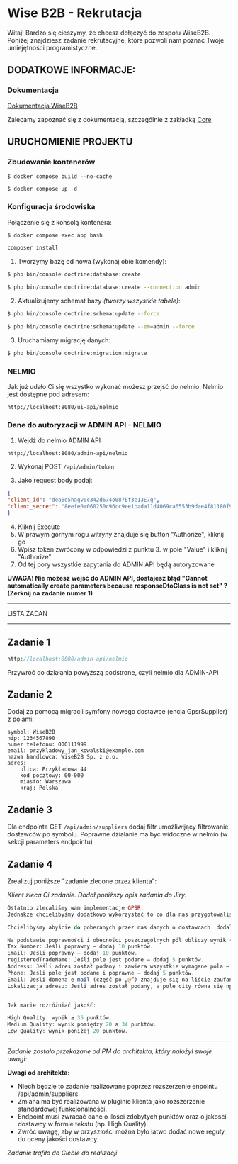 # Wise B2B - Rekrutacja

Witaj! Bardzo się cieszymy, że chcesz dołączyć do zespołu WiseB2B.
Poniżej znajdziesz zadanie rekrutacyjne, które pozwoli nam poznać Twoje umiejętności programistyczne.

## DODATKOWE INFORMACJE:

### Dokumentacja
[Dokumentacja WiseB2B](https://test.wiseb2b.eu/docs/)

Zalecamy zapoznać się z dokumentacją, szczególnie z zakładką [Core](https://test.wiseb2b.eu/docs/docs/developer/core)

## URUCHOMIENIE PROJEKTU

### Zbudowanie kontenerów

```shell
$ docker compose build --no-cache
```

```shell
$ docker compose up -d
```

### Konfiguracja środowiska



Połączenie się z konsolą kontenera:

```bash
$ docker compose exec app bash
```

```bash
composer install
```

1. Tworzymy bazę od nowa (wykonaj obie komendy):
```bash
$ php bin/console doctrine:database:create
```
```bash
$ php bin/console doctrine:database:create --connection admin
```
2. Aktualizujemy schemat bazy _(tworzy wszystkie tabele)_:
```bash
$ php bin/console doctrine:schema:update --force
```
```bash
$ php bin/console doctrine:schema:update --em=admin --force
```
3. Uruchamiamy migrację danych:
```bash
$ php bin/console doctrine:migration:migrate
```


### NELMIO

Jak już udało Ci się wszystko wykonać możesz przejść do nelmio.
Nelmio jest dostępne pod adresem:

```
http://localhost:8080/ui-api/nelmio
```

### Dane do autoryzacji w ADMIN API - NELMIO

1. Wejdź do nelmio ADMIN API
```
http://localhost:8080/admin-api/nelmio
```
2. Wykonaj POST `/api/admin/token`

3. Jako request body podaj:

```json
{
"client_id": "dea6d5hagv0c342d674o087Ef3e13E7g",
"client_secret": "8eefe0a060250c96cc9ee1bada11d4069ca6553b9dae4f81180f9777866db0799010e9fe75a0244d209924d1337946393f1682a5d52e07a738dc842891d97509"
}
```

4. Kliknij Execute 
5. W prawym górnym rogu witryny znajduje się button "Authorize", kliknij go
6. Wpisz token zwrócony w odpowiedzi z punktu 3. w pole "Value" i kliknij "Authorize"
7. Od tej pory wszystkie zapytania do ADMIN API będą autoryzowane

**UWAGA! Nie możesz wejść do ADMIN API, dostajesz błąd "Cannot automatically create parameters because responseDtoClass is not set" ? (Zerknij na zadanie numer 1)**


---
LISTA ZADAŃ

---

## Zadanie 1


```php
http://localhost:8080/admin-api/nelmio
```

Przywróć do działania powyższą podstrone, czyli nelmio dla ADMIN-API

## Zadanie 2

Dodaj za pomocą migracji symfony nowego dostawce (encja GpsrSupplier) z polami:

```
symbol: WiseB2B
nip: 1234567890
numer telefonu: 000111999
email: przykladowy_jan_kowalski@example.com
nazwa handlowca: WiseB2B Sp. z o.o.
adres:
    ulica: Przykładowa 44
    kod pocztowy: 00-000
    miasto: Warszawa
    kraj: Polska
```

## Zadanie 3
Dla endpointa GET `/api/admin/suppliers` dodaj filtr umożliwijący filtrowanie dostawców po symbolu.
Poprawne działanie ma być widoczne w nelmio (w sekcji parameters endpointu)

## Zadanie 4

Zrealizuj poniższe "zadanie zlecone przez klienta":


_Klient zleca Ci zadanie. Dodał poniższy opis zadania do Jiry:_

```php
Ostatnio zlecaliśmy wam implementacje GPSR.
Jednakże chcielibyśmy dodatkowo wykorzystać to co dla nas przygotowaliście abyśmy mogli widzieć jak dużo danych dostawców mamy uzupełnione.

Chcielibyśmy abyście do poberanych przez nas danych o dostawcach  dodali dodatkowe pole, które będzie określało jakość dostawcy (oparty na wprowadzonych danych)

Na podstawie poprawności i obecności poszczególnych pól obliczy wynik (zaczynając od 0 punktów):
Tax Number: Jeśli poprawny – dodaj 10 punktów.
Email: Jeśli poprawny – dodaj 10 punktów.
registeredTradeName: Jeśli pole jest podane – dodaj 5 punktów.
Address: Jeśli adres został podany i zawiera wszystkie wymagane pola – dodaj 10 punktów.
Phone: Jeśli pole jest podane i poprawne – dodaj 5 punktów.
Email: Jeśli domena e-mail (część po „@”) znajduje się na liście zaufanych to są domeny:    example.com, my-company.eu, wiseb2b.eu     – dodaj dodatkowe 5 punktów.
Lokalizacja adresu: Jeśli adres został podany, a pole city równa się np. "Warszawa" – dodaj 5 punktów.


Jak macie rozróżniać jakość:

High Quality: wynik ≥ 35 punktów.
Medium Quality: wynik pomiędzy 20 a 34 punktów.
Low Quality: wynik poniżej 20 punktów.

```
 
----

_Zadanie zostało przekazane od PM do architekta, który nałożył swoje uwagi:_

**Uwagi od architekta:**

- Niech będzie to zadanie realizowane poprzez rozszerzenie enpointu /api/admin/suppliers.
- Zmiana ma być realizowana w pluginie klienta jako rozszerzenie standardowej funkcjonalności.
- Endpoint musi zwracać dane o ilości zdobytych punktów oraz o jakości dostawcy w formie tekstu (np. High Quality).
- Zwróć uwagę, aby w przyszłości można było łatwo dodać nowe reguły do oceny jakości dostawcy.


_Zadanie trafiło do Ciebie do realizacji_

